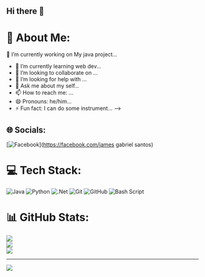 ## Hi there 👋

<!--
**JamrsGab0629/JamrsGab0629** is a ✨ _special_ ✨ repository because its `README.md` (this file) appears on your GitHub profile.


-->
# 💫 About Me:
 
 🔭 I’m currently working on My java project...
- 🌱 I’m currently learning web dev...
- 👯 I’m looking to collaborate on ...
- 🤔 I’m looking for help with ...
- 💬 Ask me about my self...
- 📫 How to reach me: ...
- 😄 Pronouns: he/him...
- ⚡ Fun fact: I can do some instrument...
-->

## 🌐 Socials:
[![Facebook](https://img.shields.io/badge/Facebook-%231877F2.svg?logo=Facebook&logoColor=white)](https://facebook.com/james gabriel santos) 

# 💻 Tech Stack:
![Java](https://img.shields.io/badge/java-%23ED8B00.svg?style=for-the-badge&logo=openjdk&logoColor=white) ![Python](https://img.shields.io/badge/python-3670A0?style=for-the-badge&logo=python&logoColor=ffdd54) ![.Net](https://img.shields.io/badge/.NET-5C2D91?style=for-the-badge&logo=.net&logoColor=white) ![Git](https://img.shields.io/badge/git-%23F05033.svg?style=for-the-badge&logo=git&logoColor=white) ![GitHub](https://img.shields.io/badge/github-%23121011.svg?style=for-the-badge&logo=github&logoColor=white) ![Bash Script](https://img.shields.io/badge/bash_script-%23121011.svg?style=for-the-badge&logo=gnu-bash&logoColor=white)
# 📊 GitHub Stats:
![](https://github-readme-stats.vercel.app/api?username=JamrsGab0629&theme=dark&hide_border=false&include_all_commits=false&count_private=false)<br/>
![](https://nirzak-streak-stats.vercel.app/?user=JamrsGab0629&theme=dark&hide_border=false)<br/>
![](https://github-readme-stats.vercel.app/api/top-langs/?username=JamrsGab0629&theme=dark&hide_border=false&include_all_commits=false&count_private=false&layout=compact)

---
[![](https://visitcount.itsvg.in/api?id=JamrsGab0629&icon=0&color=0)](https://visitcount.itsvg.in)

<!-- Proudly created with GPRM ( https://gprm.itsvg.in ) -->
